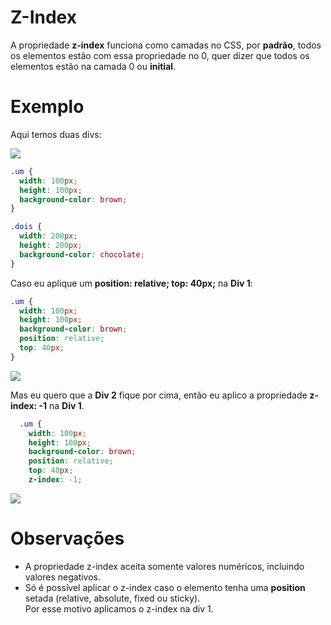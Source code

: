 # Z-Index

A propriedade **z-index** funciona como camadas no CSS, por **padrão**, todos os elementos estão com essa propriedade no 0, quer dizer que todos os elementos estão na camada 0 ou **initial**.

# Exemplo

Aqui temos duas divs:

<p>
  <img src="../img/Modulo-Basico/z-index/padrao-divs.png" />
</p>

```css
.um {
  width: 100px;
  height: 100px;
  background-color: brown;
}

.dois {
  width: 200px;
  height: 200px;
  background-color: chocolate;
}
```

Caso eu aplique um **position: relative; top: 40px;** na **Div 1**:

```css
.um {
  width: 100px;
  height: 100px;
  background-color: brown;
  position: relative;
  top: 40px;
}
```

<p>
    <img src="../img/Modulo-Basico/z-index/position-divs.png" />
</p>

Mas eu quero que a **Div 2** fique por cima, então eu aplico a propriedade **z-index: -1** na **Div 1**.

```css
  .um {
    width: 100px;
    height: 100px;
    background-color: brown;
    position: relative;
    top: 40px;
    z-index: -1;
```

<p>
    <img src="../img/Modulo-Basico/z-index/z-index-divs.png" />
</p>

# Observações

- A propriedade z-index aceita somente valores numéricos, incluindo valores negativos.
- Só é possível aplicar o z-index caso o elemento tenha uma **position** setada (relative, absolute, fixed ou sticky).<br>
  Por esse motivo aplicamos o z-index na div 1.
